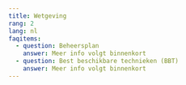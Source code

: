 ```yaml
---
title: Wetgeving
rang: 2
lang: nl
faqitems:
  - question: Beheersplan
    answer: Meer info volgt binnenkort
  - question: Best beschikbare technieken (BBT)
    answer: Meer info volgt binnenkort
---
```

